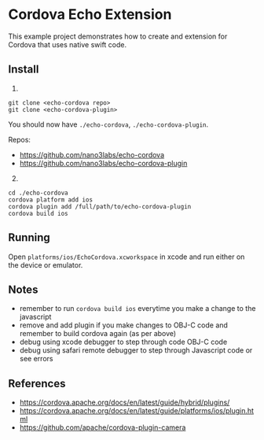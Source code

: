 # Cordova Echo Extension

This example project demonstrates how to create and extension for Cordova that uses native swift code.

## Install

1.

```
git clone <echo-cordova repo>
git clone <echo-cordova-plugin>
```

You should now have `./echo-cordova`, `./echo-cordova-plugin`.

Repos:
* https://github.com/nano3labs/echo-cordova
* https://github.com/nano3labs/echo-cordova-plugin

2.
```
cd ./echo-cordova
cordova platform add ios
cordova plugin add /full/path/to/echo-cordova-plugin
cordova build ios
```

## Running

Open `platforms/ios/EchoCordova.xcworkspace` in xcode and run either on the device or emulator.

## Notes
* remember to run `cordova build ios` everytime you make a change to the javascript
* remove and add plugin if you make changes to OBJ-C code and remember to build cordova again (as per above)
* debug using xcode debugger to step through code OBJ-C code
* debug using safari remote debugger to step through Javascript code or see errors

## References

* https://cordova.apache.org/docs/en/latest/guide/hybrid/plugins/
* https://cordova.apache.org/docs/en/latest/guide/platforms/ios/plugin.html
* https://github.com/apache/cordova-plugin-camera

